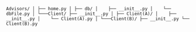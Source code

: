 `
Advisors/
│
├── home.py
│
├── db/
│    ├── __init__.py
│    └── dbFile.py
│
└───Client/
    ├── __init__.py
    │
    ├── Client(A)/
    │    ├── __init__.py
    │    └── Client(A).py
    │
    └───Client(B)/
        ├── __init__.py
        └── Client(B).py
`
